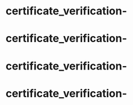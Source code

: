 # certificate_verification-
# certificate_verification-
# certificate_verification-
# certificate_verification-
